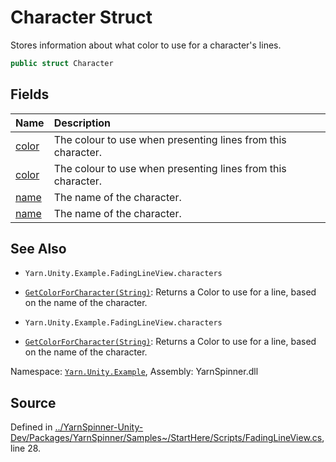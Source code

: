# Character Struct

Stores information about what color to use for a character's
lines.


```csharp
public struct Character
```



## Fields
|Name|Description|
|:---|:---|
|[color](/api/csharp/yarn.unity.example/fadinglineview.character.color.md)| The colour to use when presenting lines from this character. |
|[color](/api/csharp/yarn.unity.example/fadinglineview.character.color.md)| The colour to use when presenting lines from this character. |
|[name](/api/csharp/yarn.unity.example/fadinglineview.character.name.md)| The name of the character. |
|[name](/api/csharp/yarn.unity.example/fadinglineview.character.name.md)| The name of the character. |
## See Also
* `Yarn.Unity.Example.FadingLineView.characters`
* [`GetColorForCharacter(String)`](/api/csharp/yarn.unity.example/fadinglineview.getcolorforcharacter-system.string-.md): 
Returns a Color to use for a line, based on the name of the
character. 

* `Yarn.Unity.Example.FadingLineView.characters`
* [`GetColorForCharacter(String)`](/api/csharp/yarn.unity.example/fadinglineview.getcolorforcharacter-system.string-.md): 
Returns a Color to use for a line, based on the name of the
character. 

<div class="class-metadata">

Namespace: [`Yarn.Unity.Example`](/api/csharp/yarn.unity.example/README.md), Assembly: YarnSpinner.dll
</div>

## Source
Defined in [../YarnSpinner-Unity-Dev/Packages/YarnSpinner/Samples~/StartHere/Scripts/FadingLineView.cs](https://github.com/YarnSpinnerTool/YarnSpinner-Unity//blob/develop/Samples~/StartHere/Scripts/FadingLineView.cs#L28), line 28.
